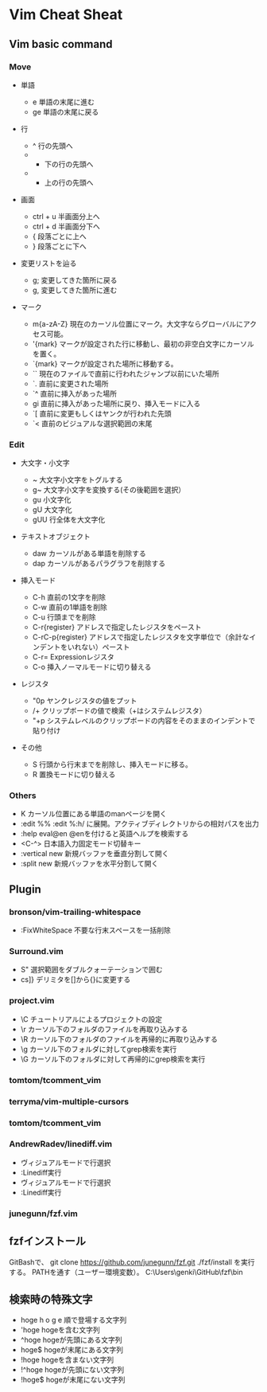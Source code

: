 # Vim Cheat Sheat

## Vim basic command

### Move
- 単語
	- e	単語の末尾に進む
	- ge 単語の末尾に戻る

- 行
	- ^	行の先頭へ
	- +	下の行の先頭へ
	- -	上の行の先頭へ

- 画面
	- ctrl + u	半画面分上へ
	- ctrl + d	半画面分下へ
	- {			段落ごとに上へ
	- }			段落ごとに下へ

- 変更リストを辿る
	- g;	変更してきた箇所に戻る
	- g,	変更してきた箇所に進む

- マーク
	- m{a-zA-Z}	現在のカーソル位置にマーク。大文字ならグローバルにアクセス可能。
	- '{mark}		マークが設定された行に移動し、最初の非空白文字にカーソルを置く。
	- `{mark}		マークが設定された場所に移動する。
	- ``			現在のファイルで直前に行われたジャンプ以前にいた場所
	- `.			直前に変更された場所
	- `^			直前に挿入があった場所
	- gi			直前に挿入があった場所に戻り、挿入モードに入る
	- `[			直前に変更もしくはヤンクが行われた先頭
	- `<			直前のビジュアルな選択範囲の末尾

### Edit
- 大文字・小文字
	- ~	大文字小文字をトグルする
	- g~	大文字小文字を変換する(その後範囲を選択）
	- gu	小文字化
	- gU	大文字化
	- gUU	行全体を大文字化

- テキストオブジェクト
	- daw	カーソルがある単語を削除する
	- dap	カーソルがあるパラグラフを削除する

- 挿入モード
	- C-h	直前の1文字を削除
	- C-w	直前の1単語を削除
	- C-u	行頭までを削除
	- C-r{register}		アドレスで指定したレジスタをペースト
	- C-rC-p{register}	アドレスで指定したレジスタを文字単位で（余計なインデントをいれない）ペースト
	- C-r=	Expressionレジスタ
	- C-o	挿入ノーマルモードに切り替える

- レジスタ
	- "0p	ヤンクレジスタの値をプット
	- /<C-r>+	クリップボードの値で検索（+はシステムレジスタ）
	- "+p		システムレベルのクリップボードの内容をそのままのインデントで貼り付け

- その他
	- S	行頭から行末までを削除し、挿入モードに移る。
	- R	置換モードに切り替える

### Others
- K	カーソル位置にある単語のmanページを開く
- :edit %%
	:edit %:h/
 	に展開。アクティブディレクトリからの相対パスを出力
- :help eval@en
	@enを付けると英語ヘルプを検索する
- <C-^>	日本語入力固定モード切替キー
- :vertical new
	新規バッファを垂直分割して開く
- :split new
	新規バッファを水平分割して開く

## Plugin
### bronson/vim-trailing-whitespace
- :FixWhiteSpace 不要な行末スペースを一括削除

### Surround.vim
- S"	選択範囲をダブルクォーテーションで囲む
- cs]}	デリミタを[]から{}に変更する

### project.vim
- \C チュートリアルによるプロジェクトの設定
- \r カーソル下のフォルダのファイルを再取り込みする
- \R カーソル下のフォルダのファイルを再帰的に再取り込みする
- \g カーソル下のフォルダに対してgrep検索を実行
- \G カーソル下のフォルダに対して再帰的にgrep検索を実行

### tomtom/tcomment_vim

### terryma/vim-multiple-cursors

### tomtom/tcomment_vim

### AndrewRadev/linediff.vim
- ヴィジュアルモードで行選択
- :Linediff実行
- ヴィジュアルモードで行選択
- :Linediff実行

### junegunn/fzf.vim
## fzfインストール
GitBashで、
git clone https://github.com/junegunn/fzf.git
./fzf/install
を実行する。
PATHを通す（ユーザー環境変数）。
C:\Users\genki\GitHub\fzf\bin
## 検索時の特殊文字
- hoge
h o g e 順で登場する文字列
- 'hoge
hogeを含む文字列
- ^hoge
hogeが先頭にある文字列
- hoge$
hogeが末尾にある文字列
- !hoge
hogeを含まない文字列
- !^hoge
hogeが先頭にない文字列
- !hoge$
hogeが末尾にない文字列
